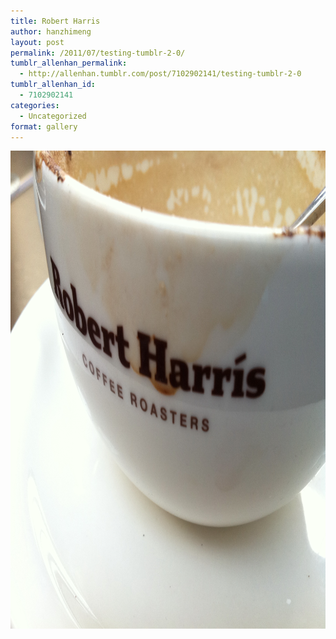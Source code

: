 ```yaml
---
title: Robert Harris
author: hanzhimeng
layout: post
permalink: /2011/07/testing-tumblr-2-0/
tumblr_allenhan_permalink:
  - http://allenhan.tumblr.com/post/7102902141/testing-tumblr-2-0
tumblr_allenhan_id:
  - 7102902141
categories:
  - Uncategorized
format: gallery
---
```

[<img class="alignnone size-full wp-image-521" alt="tumblr_lnmrsnMlSo1qzkacto1_" src="/images/uploads/2013/03/tumblr_lnmrsnMlSo1qzkacto1_.png" width="1024" height="765" />][1]

 [1]: /images/uploads/2013/03/tumblr_lnmrsnMlSo1qzkacto1_.png
